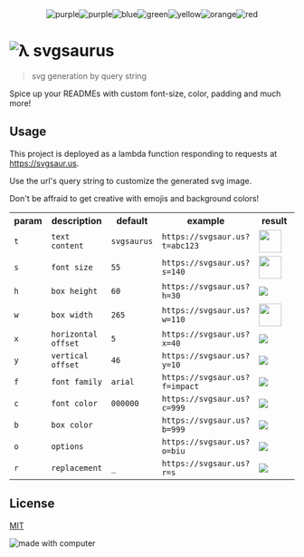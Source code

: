 <div style="text-align: center;">
      <img alt="purple" src="https://svgsaur.us?b=9400d3&t=_&h=4&w=120"
    /><img alt="purple" src="https://svgsaur.us?b=4b0082&t=_&h=4&w=120"
    /><img alt="blue" src="https://svgsaur.us?b=0000ff&t=_&h=4&w=120"
    /><img alt="green" src="https://svgsaur.us?b=00ff00&t=_&h=4&w=120"
    /><img alt="yellow" src="https://svgsaur.us?b=ffff00&t=_&h=4&w=120"
    /><img alt="orange" src="https://svgsaur.us?b=ff7f00&t=_&h=4&w=120"
    /><img alt="red" src="https://svgsaur.us?b=ff0000&t=_&h=4&w=120" />
</div>

# ![λ](https://svgsaur.us?t=λ&h=20&w=26&y=23&s=30&c=999) svgsaurus

> svg generation by query string

Spice up your READMEs with custom font-size, color, padding and much more!

## Usage

This project is deployed as a lambda function responding to requests at https://svgsaur.us.

Use the url's query string to customize the generated svg image.

Don't be affraid to get creative with emojis and background colors!

<table>
    <tr>
        <th>param</th>
        <th>description</th>
        <th>default</th>
        <th>example</th>
        <th width="200">result</th>
    </tr>
    <tr>
        <td><code>t</code></td>
        <td><code>text content</code></td>
        <td><code>svgsaurus</code></td>
        <td><code>https://svgsaur.us?t=abc123</code></td>
        <td><img height="40" src="https://svgsaur.us?t=abc123" /></td>
    </tr>
    <tr>
        <td><code>s</code></td>
        <td><code>font size</code></td>
        <td><code>55</code></td>
        <td><code>https://svgsaur.us?s=140</code></td>
        <td><img height="40" src="https://svgsaur.us?s=140" /></td>
    </tr>
    <tr>
        <td><code>h</code></td>
        <td><code>box height</code></td>
        <td><code>60</code></td>
        <td><code>https://svgsaur.us?h=30</code></td>
        <td><img src="https://svgsaur.us?h=30" /></td>
    </tr>
    <tr>
        <td><code>w</code></td>
        <td><code>box width</code></td>
        <td><code>265</code></td>
        <td><code>https://svgsaur.us?w=110</code></td>
        <td><img height="40" src="https://svgsaur.us?w=110" /></td>
    </tr>
    <tr>
        <td><code>x</code></td>
        <td><code>horizontal offset</code></td>
        <td><code>5</code></td>
        <td><code>https://svgsaur.us?x=40</code></td>
        <td><img src="https://svgsaur.us?x=40" /></td>
    </tr>
    <tr>
        <td><code>y</code></td>
        <td><code>vertical offset</code></td>
        <td><code>46</code></td>
        <td><code>https://svgsaur.us?y=10</code></td>
        <td><img src="https://svgsaur.us?y=10" /></td>
    </tr>
    <tr>
        <td><code>f</code></td>
        <td><code>font family</code></td>
        <td><code>arial</code></td>
        <td><code>https://svgsaur.us?f=impact</code></td>
        <td><img src="https://svgsaur.us?f=impact" /></td>
    </tr>
    <tr>
        <td><code>c</code></td>
        <td><code>font color</code></td>
        <td><code>000000</code></td>
        <td><code>https://svgsaur.us?c=999</code></td>
        <td><img src="https://svgsaur.us?c=999" /></td>
    </tr>
    <tr>
        <td><code>b</code></td>
        <td><code>box color</code></td>
        <td><code>&nbsp;</code></td>
        <td><code>https://svgsaur.us?b=999</code></td>
        <td><img src="https://svgsaur.us?b=999" /></td>
    </tr>
    <tr>
        <td><code>o</code></td>
        <td><code>options</code></td>
        <td><code>&nbsp;</code></td>
        <td><code>https://svgsaur.us?o=biu</code></td>
        <td><img src="https://svgsaur.us?o=biu" /></td>
    </tr>
    <tr>
        <td><code>r</code></td>
        <td><code>replacement</code></td>
        <td><code>_</code></td>
        <td><code>https://svgsaur.us?r=s</code></td>
        <td><img src="https://svgsaur.us?r=s" /></td>
    </tr>
</table>

## License

[MIT](./LICENSE)

![made with computer](https://svgsaur.us/?t=Made_with_💻_by_✋&o=b&b=f1f1f1&s=20&w=888&h=260&x=360&y=135&f=arial)
